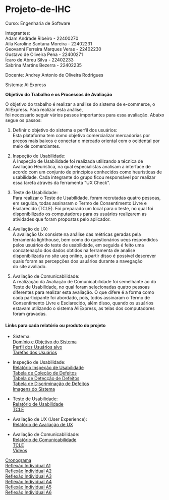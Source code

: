 # Projeto-de-IHC

Curso: Engenharia de Software<br/>

Integrantes:<br/>
Adam Andrade Ribeiro - 22400270<br/>
Aila Karoline Santana Moreira - 22402231<br/>
Geovanni Ferreira Marques Veras - 22402230<br/>
Gustavo de Oliveira Pena - 22400271<br/>
Ícaro de Abreu Silva - 22402233<br/>
Sabrina Martins Bezerra - 22402235<br/>

Docente: Andrey Antonio de Oliveira Rodrigues<br/>

Sistema: AliExpress<br/>

**Objetivo do Trabalho e os Processos de Avaliação**<br/>

O objetivo do trabalho é realizar a análise do sistema de e-commerce, o AliExpress. Para realizar esta análise,<br/>
foi necessário seguir vários passos importantes para essa avaliação. Abaixo segue os passos:<br/>

1. Definir o objetivo do sistema e perfil dos usuários: <br/>
Esta plataforma tem como objetivo comercializar mercadorias por preços mais baixos e conectar o mercado oriental com o ocidental por meio de comerciantes.

3. Inspeção de Usabilidade: <br/>
A Inspeção de Usabilidade foi realizada utilizando a técnica de Avaliação Heurística, na qual especialistas analisam a interface de acordo com um conjunto de princípios conhecidos como heurísticas de usabilidade. Cada integrante do grupo ficou responsável por realizar essa tarefa através da ferramenta "UX Check".

5. Teste de Usabilidade: <br/>
Para realizar o Teste de Usabilidade, foram recrutadas quatro pessoas, em seguida, todas assinaram o Termo de Consentimento Livre e Esclarecido (TCLE). Foi preparado um local para o teste, no qual foi disponibilizado os computadores para os usuários realizarem as atividades que foram propostas pelo aplicador. 

6. Avaliação de UX: <br/>
A avaliação Ux consiste na análise das métricas geradas pela ferramenta lighthouse, bem como do questionários ueqs respondidos pelos usuários do teste de usabilidade, em seguida é feito uma concatenação dos dados obtidos na ferramenta de analise disponibilizada no site ueq online, a partir disso é possível descrever quais foram as percepções dos usuários durante a navegação do site avaliado.

7. Avaliação de Comunicabilidade: <br/>
A realização da Avaliação de Comunicabilidade foi semelhante ao do Teste de Usabilidade, no qual foram selecionadas quatro pessoas diferentes para realizar esta avaliação. O que difere é a forma como cada participante foi abordado, pois, todos assinaram o Termo de Consentimento Livre e Esclarecido, além disso, quando os usuários estavam utilizando o sistema AliExpress, as telas dos computadores foram gravadas.  


#### Links para cada relatório ou produto do projeto<br/>
- Sistema:<br/>
[Domínio e Objetivo do Sistema](https://github.com/GizmoSharim/Projeto-de-IHC/blob/901e3253fdc4e18b8a0e433a9a395656c5379726/docs/sistema/dominio_objetivo_sistema.md)<br/>
[Perfil dos Usuários alvo](https://github.com/GizmoSharim/Projeto-de-IHC/blob/901e3253fdc4e18b8a0e433a9a395656c5379726/docs/sistema/perfil_usuarios_alvo.md)<br/>
[Tarefas dos Usuários](https://github.com/GizmoSharim/Projeto-de-IHC/blob/69a8a9c6af3438958aabed331f40b8d9a7503ed1/docs/sistema/tarefas_usuarios.md)<br/>

- Inspeção de Usabilidade:<br/>
[Relatório Inspeção de Usabilidade](https://github.com/GizmoSharim/Projeto-de-IHC/blob/737add6e4e1de7da67b5a820b73a794ecd9d348a/docs/inspecao_usabilidade/relatorio_inspecao.md)<br/>
[Tabela de Coleção de Defeitos](https://github.com/GizmoSharim/Projeto-de-IHC/blob/d01af85b23077568be8cb977bdbc67405fde5184/docs/inspecao_usabilidade/tabela_colecao.md)<br/>
[Tabela de Detecção de Defeitos](https://github.com/GizmoSharim/Projeto-de-IHC/blob/39516a5c81e8928422791f26138ec5bb29781638/docs/inspecao_usabilidade/tabela_deteccao.md)<br/>
[Tabela de Discriminação de Defeitos](https://github.com/GizmoSharim/Projeto-de-IHC/blob/737add6e4e1de7da67b5a820b73a794ecd9d348a/docs/inspecao_usabilidade/tabela_discriminacao.md)<br/>
[Imagens do Sistema](https://github.com/GizmoSharim/Projeto-de-IHC/tree/70857e36a7fa11a22d862f3c08357ee298466510/docs/inspecao_usabilidade/imagens)<br/>

- Teste de Usabilidade:<br/>
[Relatório de Usabilidade](https://github.com/GizmoSharim/Projeto-de-IHC/blob/6c06e3cb67faf9ebfb91c6697b7bfca9c4a13f22/docs/teste_usabilidade/relatorio_teste_usab.md)<br/>
[TCLE](https://github.com/GizmoSharim/Projeto-de-IHC/tree/6c06e3cb67faf9ebfb91c6697b7bfca9c4a13f22/docs/teste_usabilidade/TCLE)<br/>

- Avaliação de UX (User Experience):<br/>
[Relatório de Avaliação de UX](https://github.com/GizmoSharim/Projeto-de-IHC/blob/6c06e3cb67faf9ebfb91c6697b7bfca9c4a13f22/docs/avaliacao_ux/relatorio_avaliacao_ux.md)<br/>

- Avaliação de Comunicabilidade:<br/>
[Relatório de Comunicabilidade](https://github.com/GizmoSharim/Projeto-de-IHC/blob/b85749ed70442ca6da5b6213b2cb5da13c2be373/docs/avaliacao_comunicabilidade/relatorio_comunicabilidade.md)<br/>
[TCLE](https://github.com/GizmoSharim/Projeto-de-IHC/tree/cc61b6cb347b544a87c770d6ff14f6580998190d/docs/avaliacao_comunicabilidade/TCLE)<br/>
[Vídeos](https://github.com/GizmoSharim/Projeto-de-IHC/blob/cc61b6cb347b544a87c770d6ff14f6580998190d/docs/avaliacao_comunicabilidade/videos/videos_comunicabilidade.md)<br/>


[Cronograma]()<br/>
[Reflexão Individual A1](https://github.com/GizmoSharim/Projeto-de-IHC/blob/39516a5c81e8928422791f26138ec5bb29781638/docs/reflexao_individualA1.md)<br/>
[Reflexão Individual A2](https://github.com/GizmoSharim/Projeto-de-IHC/blob/39516a5c81e8928422791f26138ec5bb29781638/docs/reflexao_individualA2.md)<br/>
[Reflexão Individual A3](https://github.com/GizmoSharim/Projeto-de-IHC/blob/39516a5c81e8928422791f26138ec5bb29781638/docs/reflexao_individualA3.md)<br/>
[Reflexão Individual A4](https://github.com/GizmoSharim/Projeto-de-IHC/blob/39516a5c81e8928422791f26138ec5bb29781638/docs/reflexao_individualA4.md)<br/>
[Reflexão Individual A5](https://github.com/GizmoSharim/Projeto-de-IHC/blob/6851ac9c03d3ec4d742f2274ba13f7338456dc16/docs/reflexao_individualA5.md)<br/>
[Reflexão Individual A6](https://github.com/GizmoSharim/Projeto-de-IHC/blob/39516a5c81e8928422791f26138ec5bb29781638/docs/reflexao_individualA6.md)<br/>




